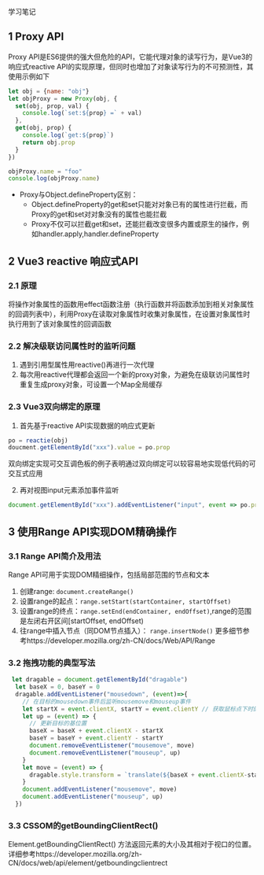 学习笔记
## 1 Proxy API
Proxy API是ES6提供的强大但危险的API，它能代理对象的读写行为，是Vue3的响应式reactive API的实现原理，但同时也增加了对象读写行为的不可预测性，其使用示例如下
```js
let obj = {name: "obj"}
let objProxy = new Proxy(obj, {
  set(obj, prop, val) {
    console.log(`set:${prop} =` + val)
  },
  get(obj, prop) {
    console.log(`get:${prop}`)
    return obj.prop
  }
})

objProxy.name = "foo" 
console.log(objProxy.name)
```

- Proxy与Object.defineProperty区别：
  - Object.defineProperty的get和set只能对对象已有的属性进行拦截，而Proxy的get和set对对象没有的属性也能拦截
  - Proxy不仅可以拦截get和set，还能拦截改变很多内置或原生的操作，例如handler.apply,handler.defineProperty
## 2 Vue3 reactive 响应式API
### 2.1 原理
将操作对象属性的函数用effect函数注册（执行函数并将函数添加到相关对象属性的回调列表中），利用Proxy在读取对象属性时收集对象属性，在设置对象属性时执行用到了该对象属性的回调函数
### 2.2 解决级联访问属性时的监听问题
1. 遇到引用型属性用reactive()再进行一次代理
2. 每次用reactive代理都会返回一个新的proxy对象，为避免在级联访问属性时重复生成proxy对象，可设置一个Map全局缓存
### 2.3 Vue3双向绑定的原理
1. 首先基于reactive API实现数据的响应式更新
```js
po = reactie(obj)
doucment.getElementById("xxx").value = po.prop
```
双向绑定实现可交互调色板的例子表明通过双向绑定可以较容易地实现低代码的可交互式应用

2. 再对视图input元素添加事件监听
```js
document.getElementById("xxx").addEventListener("input", event => po.prop = event.target.value)
```
## 3 使用Range API实现DOM精确操作
### 3.1 Range API简介及用法
Range API可用于实现DOM精细操作，包括局部范围的节点和文本
1. 创建range: `document.createRange()`
2. 设置range的起点：`range.setStart(startContainer, startOffset)`
3. 设置range的终点：`range.setEnd(endContainer, endOffset)`,range的范围是左闭右开区间[startOffset, endOffset)
4. 往range中插入节点（同DOM节点插入）： `range.insertNode()`
更多细节参考https://developer.mozilla.org/zh-CN/docs/Web/API/Range
### 3.2 拖拽功能的典型写法
```js
 let dragable = document.getElementById("dragable")
  let baseX = 0, baseY = 0
  dragable.addEventListener("mousedown", (event)=>{
    // 在目标的mousedown事件后监听mousemove和mouseup事件
    let startX = event.clientX, startY = event.clientY // 获取鼠标点下时的位置
    let up = (event) => {
      // 更新目标的基位置
      baseX = baseX + event.clientX - startX 
      baseY = baseY + event.clientY - startY
      document.removeEventListener("mousemove", move)
      document.removeEventListener("mouseup", up)      
    }
    let move = (event) => {
      dragable.style.transform = `translate(${baseX + event.clientX-startX}px, ${baseY + event.clientY-startY}px)`
    }
    document.addEventListener("mousemove", move)
    document.addEventListener("mouseup", up)
  })
```
### 3.3 CSSOM的getBoundingClientRect()
Element.getBoundingClientRect() 方法返回元素的大小及其相对于视口的位置。详细参考https://developer.mozilla.org/zh-CN/docs/web/api/element/getboundingclientrect
